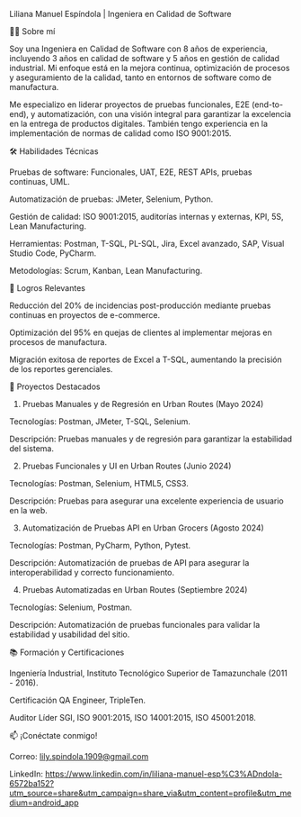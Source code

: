 Liliana Manuel Espíndola | Ingeniera en Calidad de Software

 

👩‍💻 Sobre mí

Soy una Ingeniera en Calidad de Software con 8 años de experiencia, incluyendo 3 años en calidad de software y 5 años en gestión de calidad industrial. Mi enfoque está en la mejora continua, optimización de procesos y aseguramiento de la calidad, tanto en entornos de software como de manufactura.

Me especializo en liderar proyectos de pruebas funcionales, E2E (end-to-end), y automatización, con una visión integral para garantizar la excelencia en la entrega de productos digitales. También tengo experiencia en la implementación de normas de calidad como ISO 9001:2015.


🛠️ Habilidades Técnicas

Pruebas de software: Funcionales, UAT, E2E, REST APIs, pruebas continuas, UML.

Automatización de pruebas: JMeter, Selenium, Python.

Gestión de calidad: ISO 9001:2015, auditorías internas y externas, KPI, 5S, Lean Manufacturing.

Herramientas: Postman, T-SQL, PL-SQL, Jira, Excel avanzado, SAP, Visual Studio Code, PyCharm.

Metodologías: Scrum, Kanban, Lean Manufacturing.


🌟 Logros Relevantes

Reducción del 20% de incidencias post-producción mediante pruebas continuas en proyectos de e-commerce.

Optimización del 95% en quejas de clientes al implementar mejoras en procesos de manufactura.

Migración exitosa de reportes de Excel a T-SQL, aumentando la precisión de los reportes gerenciales.


📝 Proyectos Destacados

1. Pruebas Manuales y de Regresión en Urban Routes (Mayo 2024)

Tecnologías: Postman, JMeter, T-SQL, Selenium.

Descripción: Pruebas manuales y de regresión para garantizar la estabilidad del sistema.


2. Pruebas Funcionales y UI en Urban Routes (Junio 2024)

Tecnologías: Postman, Selenium, HTML5, CSS3.

Descripción: Pruebas para asegurar una excelente experiencia de usuario en la web.


3. Automatización de Pruebas API en Urban Grocers (Agosto 2024)

Tecnologías: Postman, PyCharm, Python, Pytest.

Descripción: Automatización de pruebas de API para asegurar la interoperabilidad y correcto funcionamiento.


4. Pruebas Automatizadas en Urban Routes (Septiembre 2024)

Tecnologías: Selenium, Postman.

Descripción: Automatización de pruebas funcionales para validar la estabilidad y usabilidad del sitio.


📚 Formación y Certificaciones

Ingeniería Industrial, Instituto Tecnológico Superior de Tamazunchale (2011 - 2016).

Certificación QA Engineer, TripleTen.

Auditor Líder SGI, ISO 9001:2015, ISO 14001:2015, ISO 45001:2018.


📫 ¡Conéctate conmigo!

Correo: lily.spindola.1909@gmail.com

LinkedIn: https://www.linkedin.com/in/liliana-manuel-esp%C3%ADndola-6572ba152?utm_source=share&utm_campaign=share_via&utm_content=profile&utm_medium=android_app

<!---
Liliana1992920/Liliana1992920 is a ✨ special ✨ repository because its `README.md` (this file) appears on your GitHub profile.
You can click the Preview link to take a look at your changes.
--->

